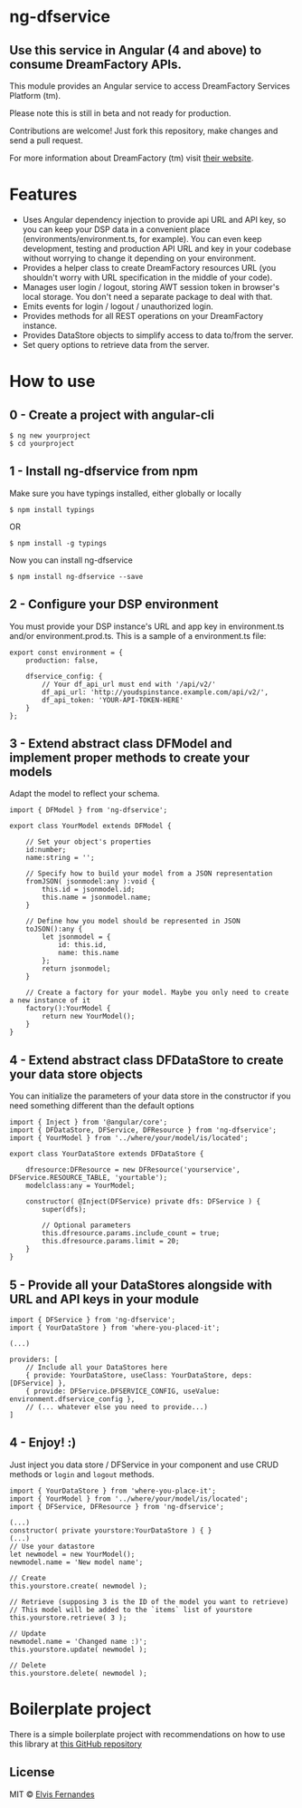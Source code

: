 # ng-dfservice

## Use this service in Angular (4 and above) to consume DreamFactory APIs.

This module provides an Angular service to access DreamFactory Services Platform (tm).

Please note this is still in beta and not ready for production.

Contributions are welcome! Just fork this repository, make changes and send a pull request.

For more information about DreamFactory (tm) visit [their website](http://dreamfactory.com).

# Features
- Uses Angular dependency injection to provide api URL and API key, so you can keep your DSP data in a convenient place (environments/environment.ts, for example). You can even keep development, testing and production API URL and key in your codebase without worrying to change it depending on your environment.
- Provides a helper class to create DreamFactory resources URL (you shouldn't worry with URL specification in the middle of your code).
- Manages user login / logout, storing AWT session token in browser's local storage. You don't need a separate package to deal with that.
- Emits events for login / logout / unauthorized login.
- Provides methods for all REST operations on your DreamFactory instance.
- Provides DataStore objects to simplify access to data to/from the server.
- Set query options to retrieve data from the server.

# How to use

## 0 - Create a project with angular-cli

    $ ng new yourproject
    $ cd yourproject

## 1 - Install ng-dfservice from npm

Make sure you have typings installed, either globally or locally

    $ npm install typings

OR

    $ npm install -g typings

Now you can install ng-dfservice

    $ npm install ng-dfservice --save

## 2 - Configure your DSP environment

You must provide your DSP instance's URL and app key in environment.ts and/or environment.prod.ts. This is a sample of a environment.ts file:

    export const environment = {
        production: false,
        
        dfservice_config: {
            // Your df_api_url must end with '/api/v2/'
            df_api_url: 'http://youdspinstance.example.com/api/v2/',
            df_api_token: 'YOUR-API-TOKEN-HERE'
        }
    };

## 3 - Extend abstract class DFModel and implement proper methods to create your models

Adapt the model to reflect your schema.

    import { DFModel } from 'ng-dfservice';

    export class YourModel extends DFModel {
    
        // Set your object's properties
        id:number;
        name:string = '';
        
        // Specify how to build your model from a JSON representation
        fromJSON( jsonmodel:any ):void {
            this.id = jsonmodel.id;
            this.name = jsonmodel.name;
        }
    
        // Define how you model should be represented in JSON
        toJSON():any {
            let jsonmodel = {
                id: this.id,
                name: this.name
            };
            return jsonmodel;
        }
    
        // Create a factory for your model. Maybe you only need to create a new instance of it
        factory():YourModel {
            return new YourModel();
        }
    }

## 4 - Extend abstract class DFDataStore to create your data store objects
You can initialize the parameters of your data store in the constructor if you need something different than the default options

    import { Inject } from '@angular/core';
    import { DFDataStore, DFService, DFResource } from 'ng-dfservice';
    import { YourModel } from '../where/your/model/is/located';

    export class YourDataStore extends DFDataStore {

        dfresource:DFResource = new DFResource('yourservice', DFService.RESOURCE_TABLE, 'yourtable');
        modelclass:any = YourModel;
        
        constructor( @Inject(DFService) private dfs: DFService ) { 
            super(dfs);
            
            // Optional parameters
            this.dfresource.params.include_count = true;
            this.dfresource.params.limit = 20;
        }
    }

## 5 - Provide all your DataStores alongside with URL and API keys in your module
    import { DFService } from 'ng-dfservice';
    import { YourDataStore } from 'where-you-placed-it';

    (...)

    providers: [
        // Include all your DataStores here
        { provide: YourDataStore, useClass: YourDataStore, deps: [DFService] },
        { provide: DFService.DFSERVICE_CONFIG, useValue: environment.dfservice_config },
        // (... whatever else you need to provide...)
    ]

## 4 - Enjoy! :)
Just inject you data store / DFService in your component and use CRUD methods or `login` and `logout` methods.

    import { YourDataStore } from 'where-you-place-it';
    import { YourModel } from '../where/your/model/is/located';
    import { DFService, DFResource } from 'ng-dfservice';

    (...)
    constructor( private yourstore:YourDataStore ) { }
    (...)
    // Use your datastore
    let newmodel = new YourModel();
    newmodel.name = 'New model name';
    
    // Create
    this.yourstore.create( newmodel );
    
    // Retrieve (supposing 3 is the ID of the model you want to retrieve)
    // This model will be added to the `items` list of yourstore
    this.yourstore.retrieve( 3 );
    
    // Update
    newmodel.name = 'Changed name :)';
    this.yourstore.update( newmodel );
    
    // Delete
    this.yourstore.delete( newmodel );

# Boilerplate project
There is a simple boilerplate project with recommendations on how to use this library at [this GitHub repository](https://github.com/elvisfernandes/ng-dfservice-boilerplate)

## License

MIT © [Elvis Fernandes](http://elvis.eti.br)